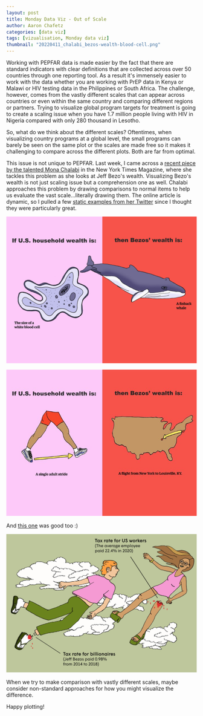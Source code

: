 ```yaml
---
layout: post
title: Monday Data Viz - Out of Scale
author: Aaron Chafetz
categories: [data viz]
tags: [vizualisation, Monday data viz]
thumbnail: "20220411_chalabi_bezos-wealth-blood-cell.png"
---
```


Working with PEPFAR data is made easier by the fact that there are standard indicators with clear definitions that are collected across over 50 countries through one reporting tool. As a result it's immensely easier to work with the data whether you are working with PrEP data in Kenya or Malawi or HIV testing data in the Philippines or South Africa. The challenge, however, comes from the vastly different scales that can appear across countries or even within the same country and comparing different regions or partners. Trying to visualize global program targets for treatment is going to create a scaling issue when you have 1.7 million people living with HIV in Nigeria compared with only 280 thousand in Lesotho.

So, what do we think about the different scales? Oftentimes, when visualizing country programs at a global level, the small programs can barely be seen on the same plot or the scales are made free so it makes it challenging to compare across the different plots. Both are far from optimal.

This issue is not unique to PEPFAR. Last week, I came across a [recent piece by the talented Mona Chalabi](https://www.nytimes.com/interactive/2022/04/07/magazine/jeff-bezos-net-worth.html) in the New York Times Magazine, where she tackles this problem as she looks at Jeff Bezo's wealth. Visualizing Bezo's wealth is not just scaling issue but a comprehension one as well. Chalabi approaches this problem by drawing comparisons to normal items to help us evaluate the vast scale...literally drawing them. The online article is dynamic, so I pulled a few [static examples from her Twitter](https://twitter.com/MonaChalabi/status/1512113987441377287?s=20&t=lJ26SZEdffbi1CYWtAcKdA) since I thought they were particularly great. 

![HH wealth as blood cell, Bezos as a whale](/assets/img/posts/20220411_chalabi_bezos-wealth-blood-cell.png)
 
![HH wealth as a single walking stride, Bezos is a NY flight to KY](/assets/img/posts/20220411_chalabi_bezos-wealth-stride.png)

And [this one](https://twitter.com/MonaChalabi/status/1512422372317569024?s=20&t=lJ26SZEdffbi1CYWtAcKdA) was good too :)

![HH taxes as a human leg, Bezos as a foot](/assets/img/posts/20220411_chalabi_bezos-wealth-tax.png)

When we try to make comparison with vastly different scales, maybe consider non-standard approaches for how you might visualize the difference.

Happy plotting!